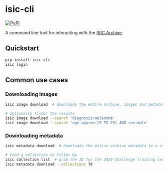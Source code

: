# isic-cli
[![PyPI](https://img.shields.io/pypi/v/isic-cli)](https://pypi.org/project/isic-cli/)

A command line tool for interacting with the [ISIC Archive](https://isic-archive.com).

## Quickstart

``` sh
pip install isic-cli
isic login
```


## Common use cases

### Downloading images

``` sh
isic image download  # downloads the entire archive, images and metadata, to images/

# optionally filter the results
isic image download --search 'diagnosis:melanoma'
isic image download --search 'age_approx:[5 TO 25] AND sex:male'
```


### Downloading metadata

``` sh
isic metadata download  # downloads the entire archive metadata to a csv

# find a collection to filter by
isic collection list  # grab the ID for the 2020 Challenge training set (70)
isic metadata download --collections 70
```
